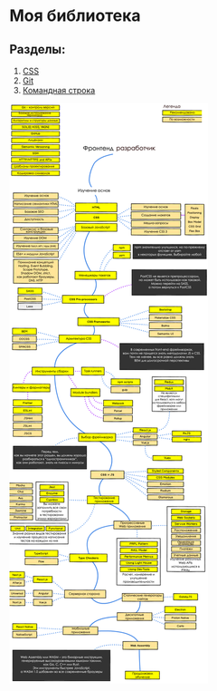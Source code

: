 # Моя библиотека

## Разделы:

1. [CSS](https://github.com/Holiden/Library/blob/master/Pages/CSS/README.md)
1. [Git](https://github.com/Holiden/Library/blob/master/Pages/Git.md)
2. [Командная строка](https://github.com/Holiden/Library/blob/master/Pages/Terminal.md)

![Roadmap](https://github.com/Holiden/Library/blob/master/Assets/Roadmap.jpg)
